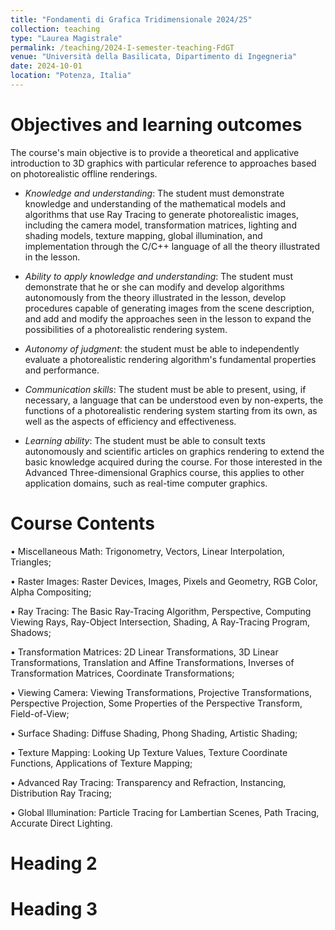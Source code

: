 ```yaml
---
title: "Fondamenti di Grafica Tridimensionale 2024/25"
collection: teaching
type: "Laurea Magistrale"
permalink: /teaching/2024-I-semester-teaching-FdGT
venue: "Università della Basilicata, Dipartimento di Ingegneria"
date: 2024-10-01
location: "Potenza, Italia"
---
```


Objectives and learning outcomes
======
The course's main objective is to provide a theoretical and applicative introduction to 3D graphics with particular reference to approaches based on photorealistic offline renderings.

- *Knowledge and understanding*: The student must demonstrate knowledge and understanding of the mathematical models and algorithms that use Ray Tracing to generate photorealistic images, including the camera model, transformation matrices, lighting and shading models, texture mapping, global illumination, and implementation through the C/C++ language of all the theory illustrated in the lesson.

- *Ability to apply knowledge and understanding*: The student must demonstrate that he or she can modify and develop algorithms autonomously from the theory illustrated in the lesson, develop procedures capable of generating images from the scene description, and add and modify the approaches seen in the lesson to expand the possibilities of a photorealistic rendering system.

- *Autonomy of judgment*: the student must be able to independently evaluate a photorealistic rendering algorithm's fundamental properties and performance.

- *Communication skills*: The student must be able to present, using, if necessary, a language that can be understood even by non-experts, the functions of a photorealistic rendering system starting from its own, as well as the aspects of efficiency and effectiveness.

- *Learning ability*: The student must be able to consult texts autonomously and scientific articles on graphics rendering to extend the basic knowledge acquired during the course. For those interested in the Advanced Three-dimensional Graphics course, this applies to other application domains, such as real-time computer graphics.

Course Contents
======
• Miscellaneous Math: Trigonometry, Vectors, Linear Interpolation, Triangles;

• Raster Images: Raster Devices, Images, Pixels and Geometry, RGB Color, Alpha Compositing;

• Ray Tracing: The Basic Ray-Tracing Algorithm, Perspective, Computing Viewing Rays, Ray-Object Intersection, Shading, A Ray-Tracing Program, Shadows;

• Transformation Matrices: 2D Linear Transformations, 3D Linear Transformations, Translation and Affine Transformations, Inverses of Transformation Matrices, Coordinate Transformations;

• Viewing Camera: Viewing Transformations, Projective Transformations, Perspective Projection, Some Properties of the Perspective Transform, Field-of-View;

• Surface Shading: Diffuse Shading, Phong Shading, Artistic Shading;

• Texture Mapping: Looking Up Texture Values, Texture Coordinate Functions, Applications of Texture Mapping;

• Advanced Ray Tracing: Transparency and Refraction, Instancing, Distribution Ray Tracing;

• Global Illumination: Particle Tracing for Lambertian Scenes, Path Tracing, Accurate Direct Lighting.

Heading 2
======

Heading 3
======
